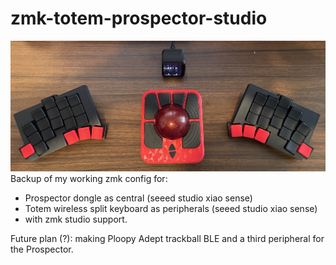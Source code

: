 # zmk-totem-prospector-studio
![current setup](other/IMG_5995.jpg)
Backup of my working zmk config for:
* Prospector dongle as central (seeed studio xiao sense)
* Totem wireless split keyboard as peripherals (seeed studio xiao sense)
* with zmk studio support.

Future plan (?): making Ploopy Adept trackball BLE and a third peripheral for the Prospector.




